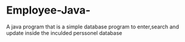 # Employee-Java-
A java program that is a simple database program to enter,search and update inside the inculded perssonel database

